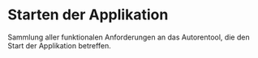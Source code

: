 # Starten der Applikation

Sammlung aller funktionalen Anforderungen an das Autorentool, die den Start der Applikation betreffen.